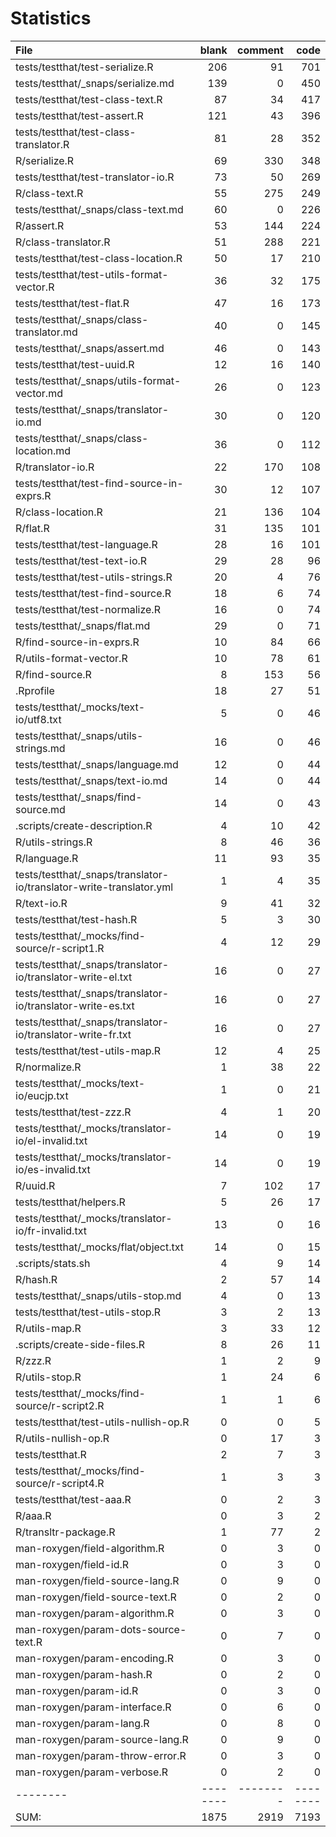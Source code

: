 # Statistics

File|blank|comment|code
:-------|-------:|-------:|-------:
tests/testthat/test-serialize.R|206|91|701
tests/testthat/_snaps/serialize.md|139|0|450
tests/testthat/test-class-text.R|87|34|417
tests/testthat/test-assert.R|121|43|396
tests/testthat/test-class-translator.R|81|28|352
R/serialize.R|69|330|348
tests/testthat/test-translator-io.R|73|50|269
R/class-text.R|55|275|249
tests/testthat/_snaps/class-text.md|60|0|226
R/assert.R|53|144|224
R/class-translator.R|51|288|221
tests/testthat/test-class-location.R|50|17|210
tests/testthat/test-utils-format-vector.R|36|32|175
tests/testthat/test-flat.R|47|16|173
tests/testthat/_snaps/class-translator.md|40|0|145
tests/testthat/_snaps/assert.md|46|0|143
tests/testthat/test-uuid.R|12|16|140
tests/testthat/_snaps/utils-format-vector.md|26|0|123
tests/testthat/_snaps/translator-io.md|30|0|120
tests/testthat/_snaps/class-location.md|36|0|112
R/translator-io.R|22|170|108
tests/testthat/test-find-source-in-exprs.R|30|12|107
R/class-location.R|21|136|104
R/flat.R|31|135|101
tests/testthat/test-language.R|28|16|101
tests/testthat/test-text-io.R|29|28|96
tests/testthat/test-utils-strings.R|20|4|76
tests/testthat/test-find-source.R|18|6|74
tests/testthat/test-normalize.R|16|0|74
tests/testthat/_snaps/flat.md|29|0|71
R/find-source-in-exprs.R|10|84|66
R/utils-format-vector.R|10|78|61
R/find-source.R|8|153|56
.Rprofile|18|27|51
tests/testthat/_mocks/text-io/utf8.txt|5|0|46
tests/testthat/_snaps/utils-strings.md|16|0|46
tests/testthat/_snaps/language.md|12|0|44
tests/testthat/_snaps/text-io.md|14|0|44
tests/testthat/_snaps/find-source.md|14|0|43
.scripts/create-description.R|4|10|42
R/utils-strings.R|8|46|36
R/language.R|11|93|35
tests/testthat/_snaps/translator-io/translator-write-translator.yml|1|4|35
R/text-io.R|9|41|32
tests/testthat/test-hash.R|5|3|30
tests/testthat/_mocks/find-source/r-script1.R|4|12|29
tests/testthat/_snaps/translator-io/translator-write-el.txt|16|0|27
tests/testthat/_snaps/translator-io/translator-write-es.txt|16|0|27
tests/testthat/_snaps/translator-io/translator-write-fr.txt|16|0|27
tests/testthat/test-utils-map.R|12|4|25
R/normalize.R|1|38|22
tests/testthat/_mocks/text-io/eucjp.txt|1|0|21
tests/testthat/test-zzz.R|4|1|20
tests/testthat/_mocks/translator-io/el-invalid.txt|14|0|19
tests/testthat/_mocks/translator-io/es-invalid.txt|14|0|19
R/uuid.R|7|102|17
tests/testthat/helpers.R|5|26|17
tests/testthat/_mocks/translator-io/fr-invalid.txt|13|0|16
tests/testthat/_mocks/flat/object.txt|14|0|15
.scripts/stats.sh|4|9|14
R/hash.R|2|57|14
tests/testthat/_snaps/utils-stop.md|4|0|13
tests/testthat/test-utils-stop.R|3|2|13
R/utils-map.R|3|33|12
.scripts/create-side-files.R|8|26|11
R/zzz.R|1|2|9
R/utils-stop.R|1|24|6
tests/testthat/_mocks/find-source/r-script2.R|1|1|6
tests/testthat/test-utils-nullish-op.R|0|0|5
R/utils-nullish-op.R|0|17|3
tests/testthat.R|2|7|3
tests/testthat/_mocks/find-source/r-script4.R|1|3|3
tests/testthat/test-aaa.R|0|2|3
R/aaa.R|0|3|2
R/transltr-package.R|1|77|2
man-roxygen/field-algorithm.R|0|3|0
man-roxygen/field-id.R|0|3|0
man-roxygen/field-source-lang.R|0|9|0
man-roxygen/field-source-text.R|0|2|0
man-roxygen/param-algorithm.R|0|3|0
man-roxygen/param-dots-source-text.R|0|7|0
man-roxygen/param-encoding.R|0|3|0
man-roxygen/param-hash.R|0|2|0
man-roxygen/param-id.R|0|3|0
man-roxygen/param-interface.R|0|6|0
man-roxygen/param-lang.R|0|8|0
man-roxygen/param-source-lang.R|0|9|0
man-roxygen/param-throw-error.R|0|3|0
man-roxygen/param-verbose.R|0|2|0
--------|--------|--------|--------
SUM:|1875|2919|7193
